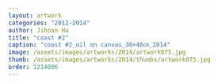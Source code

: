 ```yaml
---
layout: artwork
categories: "2012-2014"
author: Jihoon Ha
title: "coast #2"
caption: "coast #2_oil on canvas_38×46㎝_2014"
image: /assets/images/artworks/2014/artwork075.jpg
thumb: /assets/images/artworks/2014/thumbs/artwork075.jpg
order: 1214006
---
```


